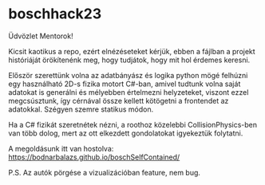 # boschhack23

Üdvözlet Mentorok!

Kicsit kaotikus a repo, ezért elnézéseteket kérjük, ebben a fájlban a projekt históriáját örökítenénk meg, hogy tudjátok, hogy mit hol érdemes keresni.

Először szerettünk volna az adatbányász és logika python mögé felhúzni egy használható 2D-s fizika motort C#-ban, amivel tudtunk volna saját adatokat is generálni és mélyebben értelmezni helyzeteket, viszont ezzel megcsúsztunk, így cérnával össze kellett kötögetni a frontendet az adatokkal. Szégyen szemre statikus módon.

Ha a C# fizikát szeretnétek nézni, a roothoz közelebbi CollisionPhysics-ben van több dolog, mert az ott elkezdett gondolatokat igyekeztük folytatni.

A megoldásunk itt van hostolva:
https://bodnarbalazs.github.io/boschSelfContained/

P.S. Az autók pörgése a vizualizációban feature, nem bug.
